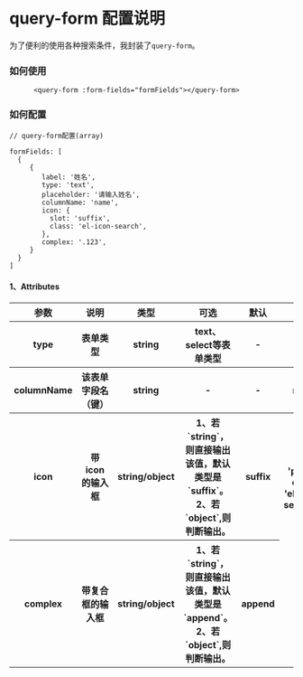 # query-form 配置说明

为了便利的使用各种搜索条件，我封装了`query-form`。

### 如何使用

```vue
      <query-form :form-fields="formFields"></query-form>
```

### 如何配置

```
// query-form配置(array)

formFields: [
  {
     {
        label: '姓名',
        type: 'text',
        placeholder: '请输入姓名',
        columnName: 'name',
        icon: {
          slot: 'suffix',
          class: 'el-icon-search',
        },
        complex: '.123',
     }
  }
]
```

#### 1、Attributes

<table>
    <tr>
        <th>参数</th>
        <th>说明</th>
        <th>类型</th>
        <th>可选</th>
        <th>默认</th>
        <th>例子</th>
    </tr>
    <tr>
        <th>type</th>
        <th>表单类型</th>
        <th>string</th>
        <th>text、select等表单类型</th>
        <th>-</th>
        <th>text</th>
    </tr>
    <tr>
        <th>columnName</th>
        <th>该表单字段名（键）</th>
        <th>string</th>
        <th>-</th>
        <th>-</th>
        <th>name</th>
    </tr>
    <tr>
        <th>icon</th>
        <th>带icon的输入框</th>
        <th>string/object</th>
        <th>1、若`string`，则直接输出该值，默认类型是`suffix`。2、若`object`,则判断输出。</th>
        <th>suffix</th>
        <th>`icon: {slot: 'prefix', class: 'el-icon-search',}`</th>
    </tr>
    <tr>
        <th>complex</th>
        <th>带复合框的输入框</th>
        <th>string/object</th>
        <th>1、若`string`，则直接输出该值，默认类型是`append`。2、若`object`,则判断输出。</th>
        <th>append</th>
    </tr>
</table>



